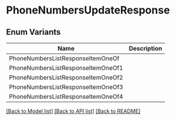 # PhoneNumbersUpdateResponse

## Enum Variants

| Name | Description |
|---- | -----|
| PhoneNumbersListResponseItemOneOf |  |
| PhoneNumbersListResponseItemOneOf1 |  |
| PhoneNumbersListResponseItemOneOf2 |  |
| PhoneNumbersListResponseItemOneOf3 |  |
| PhoneNumbersListResponseItemOneOf4 |  |

[[Back to Model list]](../README.md#documentation-for-models) [[Back to API list]](../README.md#documentation-for-api-endpoints) [[Back to README]](../README.md)



